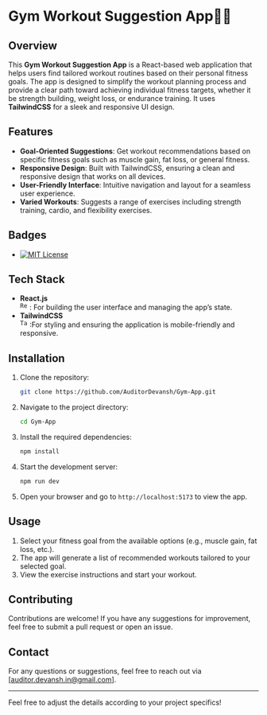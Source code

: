 
# Gym Workout Suggestion App💪🏻

## Overview

This **Gym Workout Suggestion App** is a React-based web application that helps users find tailored workout routines based on their personal fitness goals. The app is designed to simplify the workout planning process and provide a clear path toward achieving individual fitness targets, whether it be strength building, weight loss, or endurance training. It uses **TailwindCSS** for a sleek and responsive UI design.

## Features

- **Goal-Oriented Suggestions**: Get workout recommendations based on specific fitness goals such as muscle gain, fat loss, or general fitness.
- **Responsive Design**: Built with TailwindCSS, ensuring a clean and responsive design that works on all devices.
- **User-Friendly Interface**: Intuitive navigation and layout for a seamless user experience.
- **Varied Workouts**: Suggests a range of exercises including strength training, cardio, and flexibility exercises.

## Badges
- [![MIT License](https://img.shields.io/badge/License-MIT-green.svg)](https://choosealicense.com/licenses/mit/)
## Tech Stack

- **React.js**  <div><code><img width="15" src="https://user-images.githubusercontent.com/25181517/183897015-94a058a6-b86e-4e42-a37f-bf92061753e5.png" alt="React" title="React"/></code>
:  For building the user interface and managing the app’s state. 
- **TailwindCSS** <div><code><img width="15" src="https://user-images.githubusercontent.com/25181517/202896760-337261ed-ee92-4979-84c4-d4b829c7355d.png" alt="Tailwind CSS" title="Tailwind CSS"/></code>
:For styling and ensuring the application is mobile-friendly and responsive.
  
## Installation

1. Clone the repository:

   ```bash
   git clone https://github.com/AuditorDevansh/Gym-App.git
   ```

2. Navigate to the project directory:

   ```bash
   cd Gym-App
   ```

3. Install the required dependencies:

   ```bash
   npm install
   ```

4. Start the development server:

   ```bash
   npm run dev
   ```

5. Open your browser and go to `http://localhost:5173` to view the app.

## Usage

1. Select your fitness goal from the available options (e.g., muscle gain, fat loss, etc.).
2. The app will generate a list of recommended workouts tailored to your selected goal.
3. View the exercise instructions and start your workout.

## Contributing

Contributions are welcome! If you have any suggestions for improvement, feel free to submit a pull request or open an issue.


## Contact

For any questions or suggestions, feel free to reach out via [auditor.devansh.in@gmail.com].

---

Feel free to adjust the details according to your project specifics!

